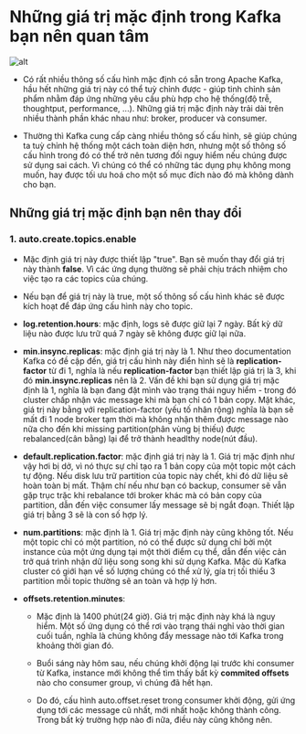 # Những giá trị mặc định trong Kafka bạn nên quan tâm
![alt](https://vsudo.net/blog/wp-content/uploads/2020/01/gia-tri-mac-dinh-kafka-1295x420.jpg)
* Có rất nhiều thông số cấu hình mặc định có sẵn trong Apache Kafka, hầu hết những giá trị này có thể tuỳ chỉnh được - giúp tinh chỉnh sản phẩm nhằm đáp ứng những yêu cầu phù hợp cho hệ thống(độ trễ, thoughtput, performance, ...). Những giá trị mặc định này trải dài trên nhiều thành phần khác nhau như: broker, producer và consumer.

* Thường thì Kafka cung cấp càng nhiều thông số cấu hình, sẽ giúp chúng ta tuỳ chỉnh hệ thống một cách toàn diện hơn, nhưng một số thông số cấu hình trong đó có thể trở nên tương đối nguy hiểm nếu chúng được sử dụng sai cách. Vì chúng có thể có những tác dụng phụ không mong muốn, hay được tối ưu hoá cho một số mục đích nào đó mà không dành cho bạn.

## Những giá trị mặc định bạn nên thay đổi
### 1. auto.create.topics.enable
* Mặc định giá trị này được thiết lập "true". Bạn sẽ muốn thay đổi giá trị này thành **false**. Vì các ứng dụng thường sẽ phải chịu trách nhiệm cho việc tạo ra các topics của chúng.

* Nếu bạn để giá trị này là true, một số thông số cấu hình khác sẽ được kích hoạt để đáp ứng cấu hình này cho topic.

* **log.retention.hours**: mặc định, logs sẽ được giữ lại 7 ngày. Bất kỳ dữ liệu nào được lưu trữ quá 7 ngày sẽ không được giữ lại nữa.

* **min.insync.replicas**: mặc định giá trị này là 1. Như theo documentation Kafka có đề cập đến, giá trị cấu hình này điển hình sẽ là **replication-factor** từ đi 1, nghĩa là nếu **replication-factor** bạn thiết lập giá trị là 3, khi đó **min.insync.replicas** nên là 2. Vấn đề khi bạn sử dụng giá trị mặc định là 1, nghĩa là bạn đang đặt mình vào trạng thái nguy hiểm - trong đó cluster chấp nhận vác message khi mà bạn chỉ có 1 bản copy. Mặt khác, giá trị này bằng với replication-factor (yếu tố nhân rộng) nghĩa là bạn sẽ mất đi 1 node broker tạm thời mà không nhận thêm được message nào nữa cho đến khi missing partition(phân vùng bị thiếu) được rebalanced(cân bằng) lại để trở thành headlthy node(nút đầu).
* **default.replication.factor**: mặc định giá trị này là 1. Giá trị mặc định như vậy hơi bị dở, vì nó thực sự chỉ tạo ra 1 bản copy của một topic một cách tự động. Nếu disk lưu trữ partition của topic này chết, khi đó dữ liệu sẽ hoàn toàn bị mất. Thậm chí nếu như bạn có backup, consumer sẽ vẫn gặp trục trặc khi rebalance tới broker khác mà có bản copy của partition, dẫn đến việc consumer lấy message sẽ bị ngắt đoạn. Thiết lập giá trị bằng 3 sẽ là con số hợp lý.
* **num.partitions**: mặc định là 1. Giá trị mặc định này cũng không tốt. Nếu một topic chỉ có một partition, nó có thể được sử dụng chỉ bởi một instance của một ứng dụng tại một thời điểm cụ thể, dẫn đến việc cản trở quá trình nhận dữ liệu song song khi sử dụng Kafka. Mặc dù Kafka cluster có giới hạn về số lượng chúng có thể xử lý, gía trị tối thiểu 3 partition mỗi topic thường sẽ an toàn và hợp lý hơn.

* **offsets.retention.minutes**:
    * Mặc định là 1400 phút(24 giờ). Giá trị mặc định này khá là nguy hiểm. Một số ứng dụng có thể rơi vào trạng thái nghỉ vào thời gian cuối tuần, nghĩa là chúng không đẩy message nào tới Kafka trong khoảng thời gian đó.

    * Buổi sáng này hôm sau, nếu chúng khởi động lại trước khi consumer từ Kafka, instance mới không thể tìm thấy bất kỳ **commited offsets** nào cho consumer group, vì chúng đã hết hạn.

    * Do đó, cấu hình auto.offset.reset trong consumer khởi động, gửi ứng dụng tới các message cũ nhất, mới nhất hoặc không thành công. Trong bất kỳ trường hợp nào đi nữa, điều này cũng không nên.


